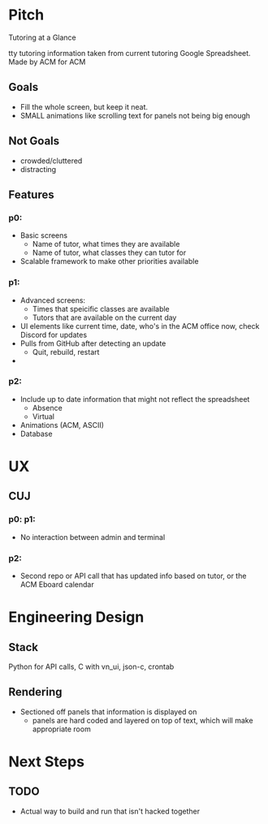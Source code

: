 # Pitch
Tutoring at a Glance

tty tutoring information taken from current tutoring Google Spreadsheet. Made by ACM for ACM
## Goals
- Fill the whole screen, but keep it neat.
- SMALL animations like scrolling text for panels not being big enough
## Not Goals
- crowded/cluttered
- distracting
## Features
### p0:
- Basic screens
  - Name of tutor, what times they are available
  - Name of tutor, what classes they can tutor for
- Scalable framework to make other priorities available
### p1:
- Advanced screens:
  - Times that speicific classes are available
  - Tutors that are available on the current day
- UI elements like current time, date, who's in the ACM office now, check Discord for updates
- Pulls from GitHub after detecting an update
  - Quit, rebuild, restart
- 
### p2:
- Include up to date information that might not reflect the spreadsheet
  - Absence
  - Virtual
- Animations (ACM, ASCII)
- Database
# UX
## CUJ
### p0: p1:
- No interaction between admin and terminal
### p2:
- Second repo or API call that has updated info based on tutor, or the ACM Eboard calendar
# Engineering Design
## Stack
Python for API calls, C with vn_ui, json-c, crontab
## Rendering
- Sectioned off panels that information is displayed on
  - panels are hard coded and layered on top of text, which will make appropriate room
# Next Steps
## TODO
- Actual way to build and run that isn't hacked together